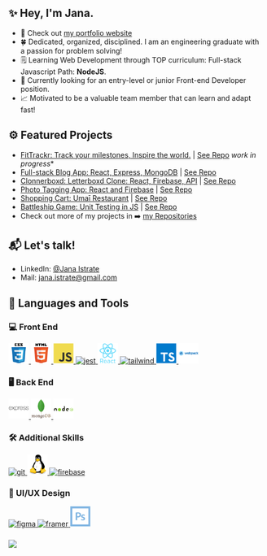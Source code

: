 ## ✨ Hey, I'm Jana. 

- 👋 Check out [my portfolio website](https://jana-istrate.web.app/)
- 🍀 Dedicated, organized, disciplined. I am an engineering graduate with a passion for problem solving! </br>
- 🗒️ Learning Web Development through TOP curriculum: Full-stack Javascript Path: **NodeJS**.
- 👀 Currently looking for an entry-level or junior Front-end Developer position.</br>
- 📈 Motivated to be a valuable team member that can learn and adapt fast! </br>

## ⚙️ Featured Projects
- [FitTrackr: Track your milestones, Inspire the world.](https://fittrackr-gamma.vercel.app/) | [See Repo](https://github.com/janaiscoding/fiturself) *work in progress**
- [Full-stack Blog App: React, Express, MongoDB](https://janaiscoding-blog.vercel.app/) | [See Repo](https://github.com/janaiscoding/blog-client)
- [Clonnerboxd: Letterboxd Clone: React, Firebase, API](https://clonnerboxd.web.app/) | [See Repo](https://github.com/janaiscoding/letterboxd-clone)
- [Photo Tagging App: React and Firebase](https://a-photo-tagging-app.web.app/) | [See Repo](https://github.com/janaiscoding/photo-tagging-app)
- [Shopping Cart: Umaī Restaurant](https://umai-restaurant.web.app/) | [See Repo](https://github.com/janaiscoding/shopping-cart)
- [Battleship Game: Unit Testing in JS](https://janaiscoding.github.io/battleship/) | [See Repo](https://github.com/janaiscoding/battleship)
- Check out more of my projects in ➡️ [my Repositories](https://github.com/janaiscoding?tab=repositories)

## 📬 Let's talk!
- LinkedIn: [@Jana Istrate](https://www.linkedin.com/in/jana-istrate/)
- Mail: [jana.istrate@gmail.com](mailto:jana.istrate@gmail.com)

## 🧰 Languages and Tools 
### 💻 Front End
<p align="left"> <a href="https://www.w3schools.com/css/" target="_blank" rel="noreferrer"> <img src="https://raw.githubusercontent.com/devicons/devicon/master/icons/css3/css3-original-wordmark.svg" alt="css3" width="40" height="40"/> </a> <a href="https://www.w3.org/html/" target="_blank" rel="noreferrer"> <img src="https://raw.githubusercontent.com/devicons/devicon/master/icons/html5/html5-original-wordmark.svg" alt="html5" width="40" height="40"/> </a> <a href="https://developer.mozilla.org/en-US/docs/Web/JavaScript" target="_blank" rel="noreferrer"> <img src="https://raw.githubusercontent.com/devicons/devicon/master/icons/javascript/javascript-original.svg" alt="javascript" width="40" height="40"/> </a> <a href="https://jestjs.io" target="_blank" rel="noreferrer"> <img src="https://www.vectorlogo.zone/logos/jestjsio/jestjsio-icon.svg" alt="jest" width="40" height="40"/> </a> <a href="https://reactjs.org/" target="_blank" rel="noreferrer"> <img src="https://raw.githubusercontent.com/devicons/devicon/master/icons/react/react-original-wordmark.svg" alt="react" width="40" height="40"/> </a> <a href="https://tailwindcss.com/" target="_blank" rel="noreferrer"> <img src="https://www.vectorlogo.zone/logos/tailwindcss/tailwindcss-icon.svg" alt="tailwind" width="40" height="40"/> </a> <a href="https://www.typescriptlang.org/" target="_blank" rel="noreferrer"> <img src="https://raw.githubusercontent.com/devicons/devicon/master/icons/typescript/typescript-original.svg" alt="typescript" width="40" height="40"/> </a> <a href="https://webpack.js.org" target="_blank" rel="noreferrer"> <img src="https://raw.githubusercontent.com/devicons/devicon/d00d0969292a6569d45b06d3f350f463a0107b0d/icons/webpack/webpack-original-wordmark.svg" alt="webpack" width="40" height="40"/> </a> </p>

### 🖥️ Back End 

<p align="left"> <a href="https://expressjs.com" target="_blank" rel="noreferrer"> <img src="https://raw.githubusercontent.com/devicons/devicon/master/icons/express/express-original-wordmark.svg" alt="express" width="40" height="40"/> </a><a href="https://www.mongodb.com/" target="_blank" rel="noreferrer"> <img src="https://raw.githubusercontent.com/devicons/devicon/master/icons/mongodb/mongodb-original-wordmark.svg" alt="mongodb" width="40" height="40"/> </a> <a href="https://nodejs.org" target="_blank" rel="noreferrer"> <img src="https://raw.githubusercontent.com/devicons/devicon/master/icons/nodejs/nodejs-original-wordmark.svg" alt="nodejs" width="40" height="40"/> </a></p>

### 🛠️ Additional Skills 

<p align="left"> <a href="https://git-scm.com/" target="_blank" rel="noreferrer"> <img src="https://www.vectorlogo.zone/logos/git-scm/git-scm-icon.svg" alt="git" width="40" height="40"/> </a> <a href="https://www.linux.org/" target="_blank" rel="noreferrer"> <img src="https://raw.githubusercontent.com/devicons/devicon/master/icons/linux/linux-original.svg" alt="linux" width="40" height="40"/> </a>
 <a href="https://firebase.google.com/" target="_blank" rel="noreferrer"> <img src="https://www.vectorlogo.zone/logos/firebase/firebase-icon.svg" alt="firebase" width="40" height="40"/> </a> </p>

### 🎨 UI/UX Design 

<p align="left"> <a href="https://www.figma.com/" target="_blank" rel="noreferrer"> <img src="https://www.vectorlogo.zone/logos/figma/figma-icon.svg" alt="figma" width="40" height="40"/> </a> <a href="https://www.framer.com/" target="_blank" rel="noreferrer"> <img src="https://www.vectorlogo.zone/logos/framer/framer-icon.svg" alt="framer" width="40" height="40"/> </a> <a href="https://www.photoshop.com/en" target="_blank" rel="noreferrer"> <img src="https://raw.githubusercontent.com/devicons/devicon/master/icons/photoshop/photoshop-line.svg" alt="photoshop" width="40" height="40"/> </a> </p>

### 
![](https://komarev.com/ghpvc/?username=janaiscoding&style=for-the-badge)
